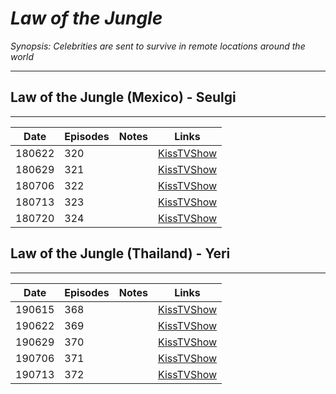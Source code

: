 # _Law of the Jungle_

_Synopsis: Celebrities are sent to survive in remote locations around the world_

___
## Law of the Jungle (Mexico) - Seulgi
___
| Date   | Episodes | Notes | Links      |
|--------|----------|-------|------------|
| 180622 | 320      |       | [KissTVShow](https://kisstvshow.to/Show/Law-of-the-Jungle/Episode-320) |
| 180629 | 321      |       | [KissTVShow](https://kisstvshow.to/Show/Law-of-the-Jungle/Episode-321) |
| 180706 | 322      |       | [KissTVShow](https://kisstvshow.to/Show/Law-of-the-Jungle/Episode-322) |
| 180713 | 323      |       | [KissTVShow](https://kisstvshow.to/Show/Law-of-the-Jungle/Episode-323) |
| 180720 | 324      |       | [KissTVShow](https://kisstvshow.to/Show/Law-of-the-Jungle/Episode-324) |

## Law of the Jungle (Thailand) - Yeri
___
| Date   | Episodes | Notes | Links      |
|--------|----------|-------|------------|
| 190615 | 368      |       | [KissTVShow](https://kisstvshow.to/Show/Law-of-the-Jungle/Episode-368) |
| 190622 | 369      |       | [KissTVShow](https://kisstvshow.to/Show/Law-of-the-Jungle/Episode-369) |
| 190629 | 370      |       | [KissTVShow](https://kisstvshow.to/Show/Law-of-the-Jungle/Episode-370) |
| 190706 | 371      |       | [KissTVShow](https://kisstvshow.to/Show/Law-of-the-Jungle/Episode-371) |
| 190713 | 372      |       | [KissTVShow](https://kisstvshow.to/Show/Law-of-the-Jungle/Episode-372) |